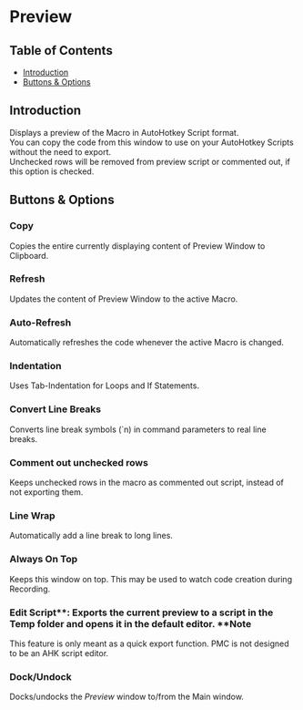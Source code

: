 ﻿# Preview

## Table of Contents

* [Introduction](#introduction)
* [Buttons & Options](#buttons-&-options)

## Introduction

Displays a preview of the Macro in AutoHotkey Script format.  
You can copy the code from this window to use on your AutoHotkey Scripts without the need to export.  
Unchecked rows will be removed from preview script or commented out, if this option is checked.

## Buttons & Options

### Copy

Copies the entire currently displaying content of Preview Window to Clipboard.

### Refresh

Updates the content of Preview Window to the active Macro.

### Auto-Refresh

Automatically refreshes the code whenever the active Macro is changed.

### Indentation

Uses Tab-Indentation for Loops and If Statements.

### Convert Line Breaks

Converts line break symbols (\`n) in command parameters to real line breaks.

### Comment out unchecked rows

Keeps unchecked rows in the macro as commented out script, instead of not exporting them.

### Line Wrap

Automatically add a line break to long lines.

### Always On Top

Keeps this window on top. This may be used to watch code creation during Recording.

### Edit Script**: Exports the current preview to a script in the Temp folder and opens it in the default editor. **Note

This feature is only meant as a quick export function. PMC is not designed to be an AHK script editor.

### Dock/Undock

Docks/undocks the *Preview* window to/from the Main window.

